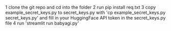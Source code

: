 1 clone the git repo and cd into the folder
2 run pip install req.txt
3 copy example_secret_keys.py to secret_keys.py with 'cp example_secret_keys.py secret_keys.py' and fill in your HuggingFace API token in the secret_keys.py file
4 run 'streamlit run babyagi.py' 
